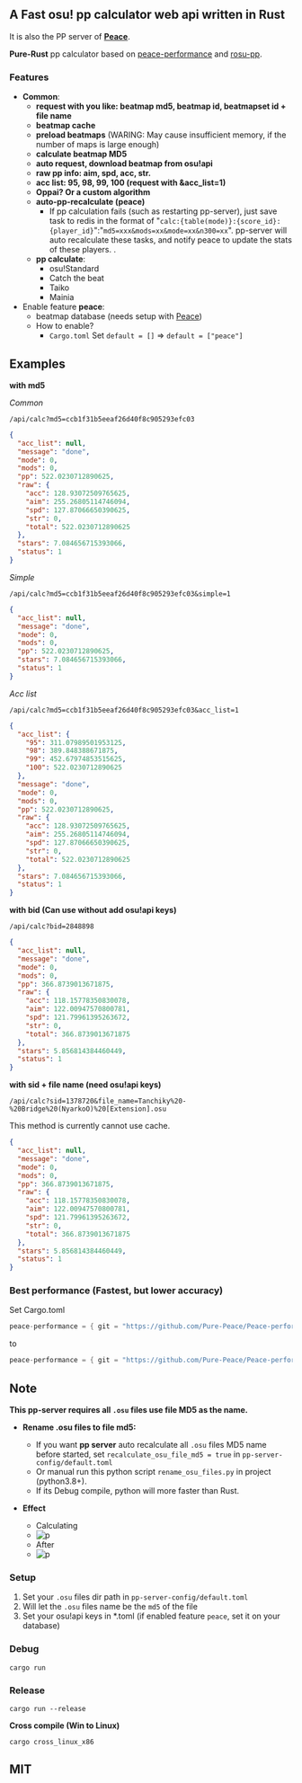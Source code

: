 ## A Fast osu! pp calculator web api written in Rust

It is also the PP server of **[Peace](https://github.com/Pure-Peace/peace)**.

**Pure-Rust** pp calculator based on [peace-performance](https://github.com/Pure-Peace/peace-performance) and [rosu-pp](https://github.com/MaxOhn/rosu-pp).

### Features

- **Common**:
  - **request with you like: beatmap md5, beatmap id, beatmapset id + file name**
  - **beatmap cache**
  - **preload beatmaps** (WARING: May cause insufficient memory, if the number of maps is large enough)
  - **calculate beatmap MD5**
  - **auto request, download beatmap from osu!api**
  - **raw pp info: aim, spd, acc, str.**
  - **acc list: 95, 98, 99, 100 (request with &acc_list=1)**
  - **Oppai? Or a custom algorithm**
  - **auto-pp-recalculate (peace)**
    - If pp calculation fails (such as restarting pp-server), just save task to redis in the format of "`calc:{table(mode)}:{score_id}:{player_id}`":"`md5=xxx&mods=xx&mode=xx&n300=xx`". pp-server will auto recalculate these tasks, and notify peace to update the stats of these players.
.
  - **pp calculate**:
    - osu!Standard
    - Catch the beat
    - Taiko
    - Mainia
- Enable feature **peace**:
  - beatmap database (needs setup with [Peace](https://github.com/Pure-Peace/Peace/tree/main/sql))
  - How to enable?
    - `Cargo.toml` Set `default = []` => `default = ["peace"]`

## Examples

**with md5**

*Common*

```
/api/calc?md5=ccb1f31b5eeaf26d40f8c905293efc03
```

```json
{
  "acc_list": null,
  "message": "done",
  "mode": 0,
  "mods": 0,
  "pp": 522.0230712890625,
  "raw": {
    "acc": 128.93072509765625,
    "aim": 255.26805114746094,
    "spd": 127.87066650390625,
    "str": 0,
    "total": 522.0230712890625
  },
  "stars": 7.084656715393066,
  "status": 1
}
```

*Simple*

```
/api/calc?md5=ccb1f31b5eeaf26d40f8c905293efc03&simple=1
```

```json
{
  "acc_list": null,
  "message": "done",
  "mode": 0,
  "mods": 0,
  "pp": 522.0230712890625,
  "stars": 7.084656715393066,
  "status": 1
}
```

*Acc list*

```
/api/calc?md5=ccb1f31b5eeaf26d40f8c905293efc03&acc_list=1
```

```json
{
  "acc_list": {
    "95": 311.07989501953125,
    "98": 389.848388671875,
    "99": 452.67974853515625,
    "100": 522.0230712890625
  },
  "message": "done",
  "mode": 0,
  "mods": 0,
  "pp": 522.0230712890625,
  "raw": {
    "acc": 128.93072509765625,
    "aim": 255.26805114746094,
    "spd": 127.87066650390625,
    "str": 0,
    "total": 522.0230712890625
  },
  "stars": 7.084656715393066,
  "status": 1
}
```

**with bid (Can use without add osu!api keys)**

```
/api/calc?bid=2848898
```

```json
{
  "acc_list": null,
  "message": "done",
  "mode": 0,
  "mods": 0,
  "pp": 366.8739013671875,
  "raw": {
    "acc": 118.15778350830078,
    "aim": 122.00947570800781,
    "spd": 121.79961395263672,
    "str": 0,
    "total": 366.8739013671875
  },
  "stars": 5.856814384460449,
  "status": 1
}
```

**with sid + file name (need osu!api keys)**

```
/api/calc?sid=1378720&file_name=Tanchiky%20-%20Bridge%20(NyarkoO)%20[Extension].osu
```

This method is currently cannot use cache.

```json
{
  "acc_list": null,
  "message": "done",
  "mode": 0,
  "mods": 0,
  "pp": 366.8739013671875,
  "raw": {
    "acc": 118.15778350830078,
    "aim": 122.00947570800781,
    "spd": 121.79961395263672,
    "str": 0,
    "total": 366.8739013671875
  },
  "stars": 5.856814384460449,
  "status": 1
}
```

### Best performance (Fastest, but lower accuracy)

Set Cargo.toml

```rust
peace-performance = { git = "https://github.com/Pure-Peace/Peace-performance.git", branch = "main" }
```

to

```rust
peace-performance = { git = "https://github.com/Pure-Peace/Peace-performance.git", branch = "main", feature = "no_sliders_no_leniency" }
```

## Note

**This pp-server requires all `.osu` files use file MD5 as the name.**

- **Rename .osu files to file md5:**

  - If you want **pp server** auto recalculate all `.osu` files MD5 name before started, set `recalculate_osu_file_md5 = true` in `pp-server-config/default.toml`
  - Or manual run this python script `rename_osu_files.py` in project (python3.8+).
  - If its Debug compile, python will more faster than Rust.

- **Effect**
  - Calculating
  - ![p](screenshot/ef1.png)
  - After
  - ![p](screenshot/ef2.png)

### Setup

1. Set your `.osu` files dir path in `pp-server-config/default.toml`
2. Will let the `.osu` files name be the `md5` of the file
3. Set your osu!api keys in *.toml (if enabled feature `peace`, set it on your database)

### Debug

```
cargo run
```

### Release

```
cargo run --release
```

**Cross compile (Win to Linux)**

```
cargo cross_linux_x86
```

## MIT
